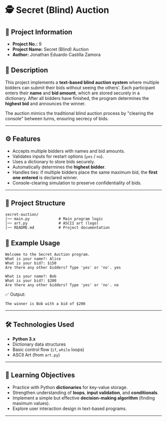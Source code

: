 # 🕵️ Secret (Blind) Auction

## 📌 Project Information
- **Project No.:** 9  
- **Project Name:** Secret (Blind) Auction  
- **Author:** Jonathan Eduardo Castilla Zamora  

## 📝 Description
This project implements a **text-based blind auction system** where multiple bidders can submit their bids without seeing the others'. Each participant enters their **name** and **bid amount**, which are stored securely in a dictionary. After all bidders have finished, the program determines the **highest bid** and announces the winner.  

The auction mimics the traditional blind auction process by "clearing the console" between turns, ensuring secrecy of bids.  

---

## ⚙️ Features
- Accepts multiple bidders with names and bid amounts.  
- Validates inputs for restart options (`yes` / `no`).  
- Uses a dictionary to store bids securely.  
- Automatically determines the **highest bidder**.  
- Handles ties: if multiple bidders place the same maximum bid, the **first one entered** is declared winner.  
- Console-clearing simulation to preserve confidentiality of bids.  

---

## 📂 Project Structure
```
secret-auction/
│── main.py             # Main program logic
│── art.py              # ASCII art (logo)
│── README.md           # Project documentation
```

## 📖 Example Usage
```
Welcome to the Secret Auction program.
What is your name?: Alice
What is your bid?: $150
Are there any other bidders? Type 'yes' or 'no'. yes

What is your name?: Bob
What is your bid?: $200
Are there any other bidders? Type 'yes' or 'no'. no
```

✅ Output:
```
The winner is Bob with a bid of $200
```

---

## 🛠️ Technologies Used
- **Python 3.x**  
- Dictionary data structures  
- Basic control flow (`if`, `while` loops)  
- ASCII Art (from `art.py`)  

---

## 🌟 Learning Objectives
- Practice with Python **dictionaries** for key-value storage.  
- Strengthen understanding of **loops**, **input validation**, and **conditionals**.  
- Implement a simple but effective **decision-making algorithm** (finding maximum values).  
- Explore user interaction design in text-based programs.  

---
